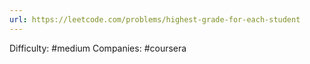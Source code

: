 ```yaml
---
url: https://leetcode.com/problems/highest-grade-for-each-student
---
```


Difficulty: #medium
Companies: #coursera
